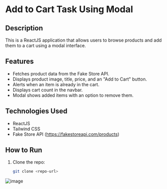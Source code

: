 # Add to Cart Task Using Modal

## Description
This is a ReactJS application that allows users to browse products and add them to a cart using a modal interface.

## Features
- Fetches product data from the Fake Store API.
- Displays product image, title, price, and an "Add to Cart" button.
- Alerts when an item is already in the cart.
- Displays cart count in the navbar.
- Modal shows added items with an option to remove them.

## Technologies Used
- ReactJS
- Tailwind CSS
- Fake Store API (https://fakestoreapi.com/products)

## How to Run
1. Clone the repo:
   ```bash
   git clone <repo-url>


![image](https://github.com/user-attachments/assets/3e7bc2ca-71ed-4f64-b2c9-f429e5d1ced7)

